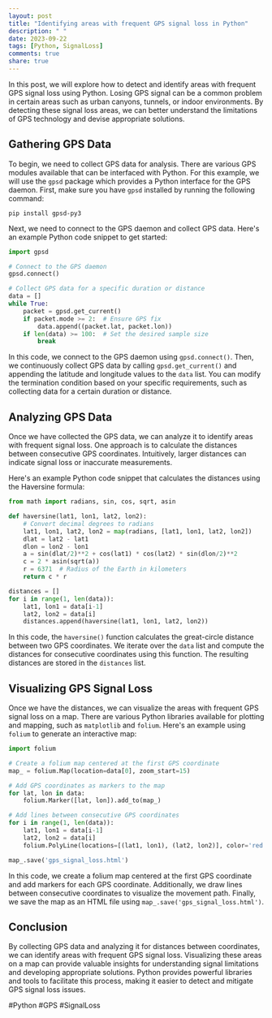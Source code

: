 ```yaml
---
layout: post
title: "Identifying areas with frequent GPS signal loss in Python"
description: " "
date: 2023-09-22
tags: [Python, SignalLoss]
comments: true
share: true
---
```


In this post, we will explore how to detect and identify areas with frequent GPS signal loss using Python. Losing GPS signal can be a common problem in certain areas such as urban canyons, tunnels, or indoor environments. By detecting these signal loss areas, we can better understand the limitations of GPS technology and devise appropriate solutions.

## Gathering GPS Data

To begin, we need to collect GPS data for analysis. There are various GPS modules available that can be interfaced with Python. For this example, we will use the `gpsd` package which provides a Python interface for the GPS daemon. First, make sure you have `gpsd` installed by running the following command:

```shell
pip install gpsd-py3
```

Next, we need to connect to the GPS daemon and collect GPS data. Here's an example Python code snippet to get started:

```python
import gpsd

# Connect to the GPS daemon
gpsd.connect()

# Collect GPS data for a specific duration or distance
data = []
while True:
    packet = gpsd.get_current()
    if packet.mode >= 2:  # Ensure GPS fix
        data.append((packet.lat, packet.lon))
    if len(data) >= 100:  # Set the desired sample size
        break
```

In this code, we connect to the GPS daemon using `gpsd.connect()`. Then, we continuously collect GPS data by calling `gpsd.get_current()` and appending the latitude and longitude values to the `data` list. You can modify the termination condition based on your specific requirements, such as collecting data for a certain duration or distance.

## Analyzing GPS Data

Once we have collected the GPS data, we can analyze it to identify areas with frequent signal loss. One approach is to calculate the distances between consecutive GPS coordinates. Intuitively, larger distances can indicate signal loss or inaccurate measurements.

Here's an example Python code snippet that calculates the distances using the Haversine formula:

```python
from math import radians, sin, cos, sqrt, asin

def haversine(lat1, lon1, lat2, lon2):
    # Convert decimal degrees to radians
    lat1, lon1, lat2, lon2 = map(radians, [lat1, lon1, lat2, lon2])
    dlat = lat2 - lat1
    dlon = lon2 - lon1
    a = sin(dlat/2)**2 + cos(lat1) * cos(lat2) * sin(dlon/2)**2
    c = 2 * asin(sqrt(a))
    r = 6371  # Radius of the Earth in kilometers
    return c * r

distances = []
for i in range(1, len(data)):
    lat1, lon1 = data[i-1]
    lat2, lon2 = data[i]
    distances.append(haversine(lat1, lon1, lat2, lon2))
```

In this code, the `haversine()` function calculates the great-circle distance between two GPS coordinates. We iterate over the `data` list and compute the distances for consecutive coordinates using this function. The resulting distances are stored in the `distances` list.

## Visualizing GPS Signal Loss

Once we have the distances, we can visualize the areas with frequent GPS signal loss on a map. There are various Python libraries available for plotting and mapping, such as `matplotlib` and `folium`. Here's an example using `folium` to generate an interactive map:

```python
import folium

# Create a folium map centered at the first GPS coordinate
map_ = folium.Map(location=data[0], zoom_start=15)

# Add GPS coordinates as markers to the map
for lat, lon in data:
    folium.Marker([lat, lon]).add_to(map_)

# Add lines between consecutive GPS coordinates
for i in range(1, len(data)):
    lat1, lon1 = data[i-1]
    lat2, lon2 = data[i]
    folium.PolyLine(locations=[(lat1, lon1), (lat2, lon2)], color='red').add_to(map_)

map_.save('gps_signal_loss.html')
```

In this code, we create a folium map centered at the first GPS coordinate and add markers for each GPS coordinate. Additionally, we draw lines between consecutive coordinates to visualize the movement path. Finally, we save the map as an HTML file using `map_.save('gps_signal_loss.html')`.

## Conclusion

By collecting GPS data and analyzing it for distances between coordinates, we can identify areas with frequent GPS signal loss. Visualizing these areas on a map can provide valuable insights for understanding signal limitations and developing appropriate solutions. Python provides powerful libraries and tools to facilitate this process, making it easier to detect and mitigate GPS signal loss issues.

#Python #GPS #SignalLoss